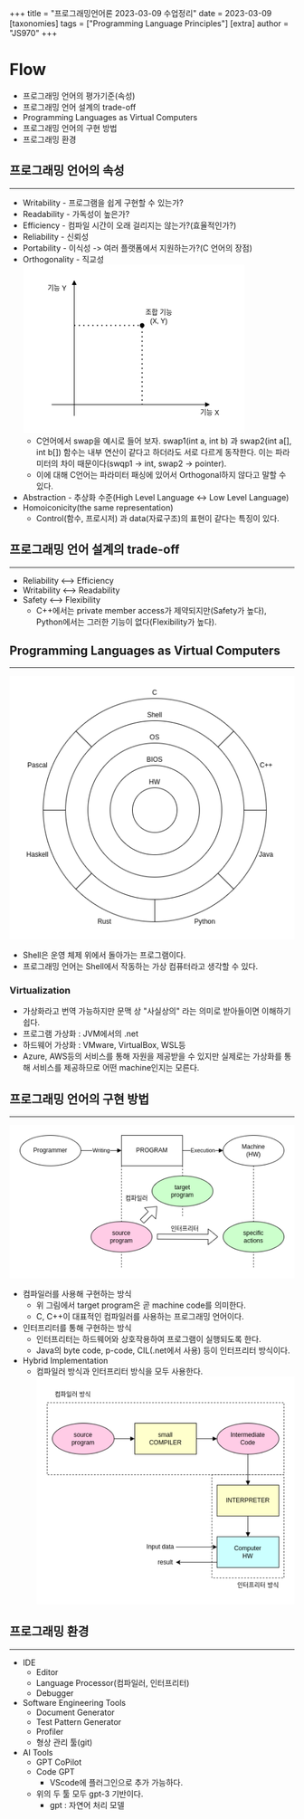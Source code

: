 +++
title = "프로그래밍언어론 2023-03-09 수업정리"
date = 2023-03-09
[taxonomies]
tags = ["Programming Language Principles"]
[extra]
author = "JS970"
+++
# Flow
- 프로그래밍 언어의 평가기준(속성)
- 프로그래밍 언어 설계의 trade-off
- Programming Languages as Virtual Computers
- 프로그래밍 언어의 구현 방법
- 프로그래밍 환경

## 프로그래밍 언어의 속성
---
- Writability - 프로그램을 쉽게 구현할 수 있는가?
- Readability - 가독성이 높은가?
- Efficiency - 컴파일 시간이 오래 걸리지는 않는가?(효율적인가?)
- Reliability - 신뢰성
- Portability - 이식성 -> 여러 플랫폼에서 지원하는가?(C 언어의 장점)
- Orthogonality - 직교성 
	![Orthogonality](/image/PL/orthogonality.png)
	- C언어에서 swap을 예시로 들어 보자. swap1(int a, int b) 과 swap2(int a[], int b[]) 함수는 내부 연산이 같다고 하더라도 서로 다르게 동작한다. 이는 파라미터의 차이 때문이다(swqp1 -> int, swap2 -> pointer).
	- 이에 대해 C언어는 파라미터 패싱에 있어서 Orthogonal하지 않다고 말할 수 있다.
- Abstraction - 추상화 수준(High Level Language <-> Low Level Language)
- Homoiconicity(the same representation)
	- Control(함수, 프로시저) 과 data(자료구조)의 표현이 같다는 특징이 있다.

## 프로그래밍 언어 설계의 trade-off
--- 
- Reliability <--> Efficiency
- Writability <--> Readability
- Safety <--> Flexibility 
	- C++에서는 private member access가 제약되지만(Safety가 높다), Python에서는 그러한 기능이 없다(Flexibility가 높다).

## Programming Languages as Virtual Computers
---
![diagram](/image/PL/languages_on_shell.png)
- Shell은 운영 체제 위에서 돌아가는 프로그램이다.
- 프로그래밍 언어는 Shell에서 작동하는 가상 컴퓨터라고 생각할 수 있다.

### Virtualization
- 가상화라고 번역 가능하지만 문맥 상 "사실상의" 라는 의미로 받아들이면 이해하기 쉽다.
- 프로그램 가상화 : JVM에서의 .net
- 하드웨어 가상화 : VMware, VirtualBox, WSL등
- Azure, AWS등의 서비스를 통해 자원을 제공받을 수 있지만 실제로는 가상화를 통해 서비스를 제공하므로 어떤 machine인지는 모른다.

## 프로그래밍 언어의 구현 방법
---
![language implementation](/image/PL/language_implementation.png)
- 컴파일러를 사용해 구현하는 방식
	- 위 그림에서 target program은 곧 machine code를 의미한다.
	- C, C++이 대표적인 컴파일러를 사용하는 프로그래밍 언어이다.
- 인터프리터를 통해 구현하는 방식
	- 인터프리터는 하드웨어와 상호작용하여 프로그램이 실행되도록 한다.
	- Java의 byte code, p-code, CIL(.net에서 사용) 등이 인터프리터 방식이다.
- Hybrid Implementation
	- 컴파일러 방식과 인터프리터 방식을 모두 사용한다.
	![hybrid implementation](/image/PL/hybrid_implementation.png)

## 프로그래밍 환경
---
- IDE
	- Editor
	- Language Processor(컴파일러, 인터프리터)
	- Debugger
- Software Engineering Tools
	- Document Generator
	- Test Pattern Generator
	- Profiler
	- 형상 관리 툴(git)
- AI Tools
	- GPT CoPilot
	- Code GPT
		- VScode에 플러그인으로 추가 가능하다.
	- 위의 두 툴 모두 gpt-3 기반이다.
		- gpt : 자연어 처리 모델